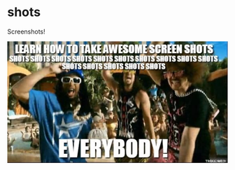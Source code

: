 # shots
Screenshots!

![Make some screenshots](https://raw.githubusercontent.com/jsfillman/shots/master/shots.jpg)
